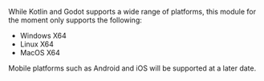 While Kotlin and Godot supports a wide range of platforms, this module for the moment only supports the following:

- Windows X64
- Linux X64
- MacOS X64

Mobile platforms such as Android and iOS will be supported at a later date.
